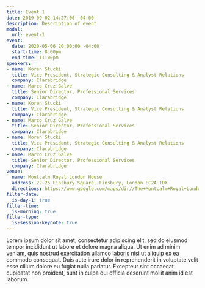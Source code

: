 ```yaml
---
title: Event 1
date: 2019-09-02 14:27:00 -04:00
description: Description of event
modal:
  url: event-1
event:
  date: 2020-05-06 20:00:00 -04:00
  start-time: 8:00pm
  end-time: 11:00pm
speakers:
- name: Koren Stucki
  title: Vice President, Strategic Consulting & Analyst Relations
  company: Clarabridge
- name: Marco Cruz Galve
  title: Senior Director, Professional Services
  company: Clarabridge
- name: Koren Stucki
  title: Vice President, Strategic Consulting & Analyst Relations
  company: Clarabridge
- name: Marco Cruz Galve
  title: Senior Director, Professional Services
  company: Clarabridge
- name: Koren Stucki
  title: Vice President, Strategic Consulting & Analyst Relations
  company: Clarabridge
- name: Marco Cruz Galve
  title: Senior Director, Professional Services
  company: Clarabridge
venue:
  name: Montcalm Royal London House
  address: 22-25 Finsbury Square, Finsbury, London EC2A 1DX
  directions: https://www.google.com/maps/dir//The+Montcalm+Royal+London+House,+22-25+Finsbury+Square,+Finsbury,+London+EC2A+1DX,+United+Kingdom/@51.5215839,-0.0878437,17z/data=!4m8!4m7!1m0!1m5!1m1!1s0x48761caef3c10087:0x2c72c14a777c22b!2m2!1d-0.085655!2d51.5215839
filter-date:
  is-day-1: true
filter-time:
  is-morning: true
filter-type:
  is-session-keynote: true
---
```


Lorem ipsum dolor sit amet, consectetur adipiscing elit, sed do eiusmod tempor incididunt ut labore et dolore magna aliqua. Ut enim ad minim veniam, quis nostrud exercitation ullamco laboris nisi ut aliquip ex ea commodo consequat. Duis aute irure dolor in reprehenderit in voluptate velit esse cillum dolore eu fugiat nulla pariatur. Excepteur sint occaecat cupidatat non proident, sunt in culpa qui officia deserunt mollit anim id est laborum.